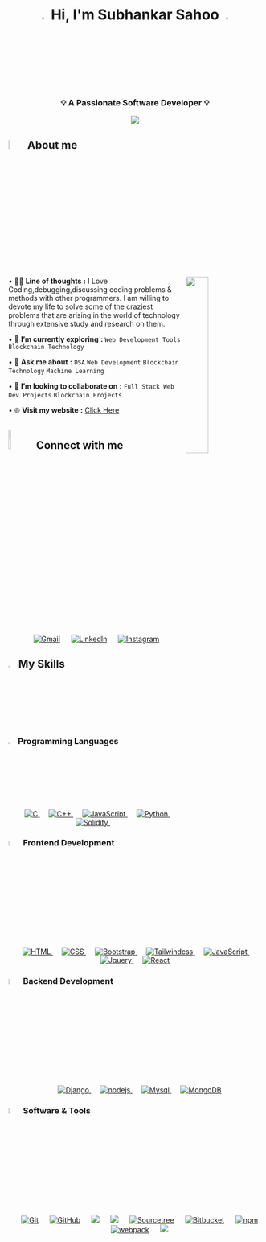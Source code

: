 <h1 align="center"><img src="https://media.giphy.com/media/hvRJCLFzcasrR4ia7z/giphy.gif" width="3.5%"> <strong> Hi, I'm Subhankar Sahoo </strong> <img src="https://media.giphy.com/media/hvRJCLFzcasrR4ia7z/giphy.gif" width="3.5%"></h1>
<h3  align="center" style="text:bold"> 💡 <strong> A Passionate Software Developer </strong> 💡 </h3>
	
<p align="center">
  <a href="https://github.com/DenverCoder1/readme-typing-svg">
    <img src="https://readme-typing-svg.demolab.com/?lines=Full-Stack%20Web%20Developer;Blockchain%20Developer;Machine%20Learning%20Enthusiast;Always%20learning%20new%20things...!!!&font=Fira%20Code&center=true&width=440&height=45&color=00FF00&vCenter=true&pause=1000&size=22" /></a>
</p>
	
<!-- <p align="center"> 
	<img src="https://komarev.com/ghpvc/?username=sahoo-subha&label=Profile%20views&color=00FF00&labelColor=000000&style=for-the-badge" alt="sahoo-subha" width=19.40%/> -->
</p>

## <img src = "https://i.pinimg.com/originals/3f/7e/4e/3f7e4eff7c96e9fe4b8b4b1ff3f7bdb5.gif" width = 6.5%> About me

<img align="right" src="https://github.com/7oSkaaa/7oSkaaa/blob/main/Images/Right_Side.gif?raw=true" width=30%>

• 👨‍💻 **Line of thoughts** **:** I Love Coding,debugging,discussing coding problems & methods with other programmers. I am willing to devote my life to solve some of the craziest problems that are arising in the world of technology through extensive study and research on them. </p>
• 🌱 **I’m currently exploring** **:** `Web Development Tools` `Blockchain Technology` </p>
• 💬 **Ask me about** **:** `DSA` `Web Development` `Blockchain Technology` `Machine Learning`

• 👯 **I’m looking to collaborate on** **:** `Full Stack Web Dev Projects` `Blockchain Projects`</p>
• 🌐 **Visit my website** **:** [Click Here](https://subhankar-sahoo-portfolio.netlify.app/)</p>



## <img src="https://github.com/7oSkaaa/7oSkaaa/blob/main/Images/Connect-with-me.gif?raw=true" width="10%"> Connect with me
<p align="center">
	<a href="mailto:sahoosubha2020@gmail.com"><img img src="https://img.shields.io/badge/gmail-%23EA4335.svg?style=plastic&logo=gmail&logoColor=white" alt="Gmail"/></a>
	&emsp;
	<a href="https://www.linkedin.com/in/subhankar-sahoo-074028202/"><img src="https://img.shields.io/badge/linkedin-%230A66C2.svg?style=plastic&logo=linkedin&logoColor=white" alt="LinkedIn"/></a>
	&emsp;
	<a href="https://www.instagram.com/sahoo__subha/"><img src="https://img.shields.io/badge/instagram-%23E4405F.svg?style=plastic&logo=instagram&logoColor=white" alt="Instagram"/></a>
</p>

## <img src="https://media2.giphy.com/media/QssGEmpkyEOhBCb7e1/giphy.gif?cid=ecf05e47a0n3gi1bfqntqmob8g9aid1oyj2wr3ds3mg700bl&rid=giphy.gif" width ="3%"> My Skills

### <img src = "https://github.com/7oSkaaa/7oSkaaa/blob/main/Images/Programming_Languages.gif?raw=true" width=3%> Programming Languages

<p align="center"> 
  &emsp;
  <a href="https://www.cprogramming.com/" target="_blank"> 
    <img alt="C" src="https://img.shields.io/badge/C%20-%232370ED.svg?style=plastic&logo=c&logoColor=white">
  </a> 
  &emsp;
  <a href="https://www.w3schools.com/cpp/" target="_blank"> 
    <img alt="C++" src="https://img.shields.io/badge/C++%20-%2300599C.svg?style=plastic&logo=c%2B%2B&logoColor=white">
  </a> 
 &emsp;
  <a href="https://developer.mozilla.org/en-US/docs/Web/JavaScript" target="_blank"> 
     <img alt="JavaScript" src="https://img.shields.io/badge/JavaScript%20-%23F7DF1E.svg?style=plastic&logo=javascript&logoColor=black">
   </a>
 &emsp;
 <a href="https://www.python.org" target="_blank">
    <img alt="Python" src="https://img.shields.io/badge/Python%20-%2314354C.svg?style=plastic&logo=python&logoColor=white">
  </a>
 &emsp;
  <a href="https://soliditylang.org/" target="_blank"> 
     <img alt="Solidity" src="https://img.shields.io/badge/Solidity%20-%23F7DF1E.svg?style=plastic&logo=solidity&logoColor=black">
   </a>
<!--   &emsp;
  <a href="https://www.java.com" target="_blank"> 
    <img alt="Java" src="https://img.shields.io/badge/Java-%23007396.svg?style=plastic&logo=java&logoColor=white">
  </a> -->
  &emsp; 
</p>

### <img src = "https://github.com/7oSkaaa/7oSkaaa/blob/main/Images/Front_End.gif?raw=true" width=5%>  Frontend Development
<p align="center"> 
  &emsp; 
  <a href="https://www.w3.org/html/" target="_blank"> 
   <img alt="HTML" src="https://img.shields.io/badge/HTML5%20-%23E34F26.svg?style=plastic&logo=html5&logoColor=white">
  </a>   
  &emsp;
  <a href="https://www.w3schools.com/css/" target="_blank">
    <img alt="CSS" src="https://img.shields.io/badge/CSS%20-%231572B6.svg?style=plastic&logo=css3&logoColor=white">
  </a>
  &emsp;
  <a href="https://getbootstrap.com/" target="_blank">
    <img alt="Bootstrap" src="https://img.shields.io/badge/Bootstrap-%2361DAFB.svg?style=plastic&logo=Bootstrap&logoColor=black">
  </a>
  &emsp;
  <a href="https://tailwindcss.com/" target="_blank">
    <img alt="Tailwindcss" src="https://img.shields.io/badge/Tailwindcss-%2361DAFB.svg?style=plastic&logo=Tailwindcss&logoColor=black">
  </a>
  &emsp;
  <a href="https://developer.mozilla.org/en-US/docs/Web/JavaScript" target="_blank"> 
     <img alt="JavaScript" src="https://img.shields.io/badge/JavaScript%20-%23F7DF1E.svg?style=plastic&logo=javascript&logoColor=black">
  </a>
  &emsp;
  <a href="https://jquery.com/" target="_blank"> 
     <img alt="Jquery" src="https://img.shields.io/badge/Jquery%20-%23F7DF1E.svg?style=plastic&logo=jquery&logoColor=black">
  </a>
 &emsp;
  <a href="https://reactjs.org/" target="_blank">
    <img alt="React" src="https://img.shields.io/badge/react-%2361DAFB.svg?style=plastic&logo=React&logoColor=black">
  </a>
</p>

### <img src = "https://github.com/7oSkaaa/7oSkaaa/blob/main/Images/Front_End.gif?raw=true" width=5%>  Backend Development
<p align="center"> 
  &emsp; 
  <a href="https://www.djangoproject.com/" target="_blank"> 
   <img alt="Django" src="https://img.shields.io/badge/Django%20-%23E34F26.svg?style=plastic&logo=Django&logoColor=white">
  </a>   
  &emsp;
  <a href="https://nodejs.org/en/" target="_blank">
    <img alt="nodejs" src="https://img.shields.io/badge/Node.js%20-%231572B6.svg?style=plastic&logo=Node.js&logoColor=white">
  </a>
 &emsp;
  <a href="https://en.wikipedia.org/wiki/SQL" target="_blank">
    <img alt="Mysql" src="https://img.shields.io/badge/Mysql%20-%231572B6.svg?style=plastic&logo=Mysql&logoColor=white">
  </a>
 &emsp;
  <a href="https://www.mongodb.com/" target="_blank">
    <img alt="MongoDB" src="https://img.shields.io/badge/Mongodb%20-%231572B6.svg?style=plastic&logo=Mongodb&logoColor=white">
  </a>
</p>

### <img src = "https://github.com/7oSkaaa/7oSkaaa/blob/main/Images/Software_Tools.gif?raw=true" width=5%>  Software & Tools
 
<p align="center">
  &emsp;
    <a href="#"><img alt="Git" src="https://img.shields.io/badge/Git%20-%23F05033.svg?style=plastic&logo=git&logoColor=white"></a>
  &emsp;
    <a href="#"><img alt="GitHub" src="https://img.shields.io/badge/github-%23181717.svg?style=plastic&logo=github&logoColor=white"></a>
  &emsp;
    <a href="#"><img src="https://img.shields.io/badge/GNU Octave-%23008080.svg?&style=plastic&logo=octave&logoColor=white" /></a>
  &emsp;
    <a href="#"><img src="https://img.shields.io/badge/Postman-%23008080.svg?&style=plastic&logo=postman&logoColor=white" /></a>
  &emsp;
    <a href="#"><img alt="Sourcetree" src="https://img.shields.io/badge/sourcetree-%23181717.svg?style=plastic&logo=sourcetree&logoColor=white"></a>
  &emsp;
<!--     <a href="#"><img alt="pypi" src="https://img.shields.io/badge/pypi-%23181717.svg?style=plastic&logo=pypi&logoColor=white"></a>
  &emsp; -->
    <a href="#"><img alt="Bitbucket" src="https://img.shields.io/badge/bitbucket-%23181717.svg?style=plastic&logo=bitbucket&logoColor=white"></a>
  &emsp;
    <a href="#"><img alt="npm" src="https://img.shields.io/badge/npm%20-%23F05033.svg?style=plastic&logo=npm&logoColor=white"></a>
  &emsp;
    <a href="#"><img alt="webpack" src="https://img.shields.io/badge/webpack-%23181717.svg?style=plastic&logo=webpack&logoColor=white"></a>
  &emsp;
    <a href="#"><img src="https://img.shields.io/badge/latex-%23008080.svg?&style=plastic&logo=latex&logoColor=white" /></a>
</p>
